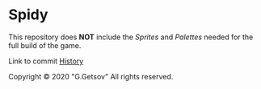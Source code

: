 # Spidy

This repository does **NOT** include the *Sprites* and *Palettes* needed for the full build of the game. 

Link to commit [History](https://github.com/GGetsov/Spidy/blob/master/HISTORY.md) 

Copyright © 2020 "G.Getsov" All rights reserved.